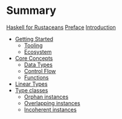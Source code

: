 # Summary

[Haskell for Rustaceans](./title.md)
[Preface](./preface.md)
[Introduction](./introduction.md)

- [Getting Started](./ch01-00-getting-started.md)
  - [Tooling](./ch01-01-tooling.md)
  - [Ecosystem](./ch01-02-ecosystem.md)
- [Core Concepts](./ch02-00-core-concepts.md)
  - [Data Types](./ch02-01-data-types.md)
  - [Control Flow](./ch02-02-control-flow.md)
  - [Functions]()
- [Linear Types]()
- [Type classes]()
  - [Orphan instances]()
  - [Overlapping instances]()
  - [Incoherent instances]()
